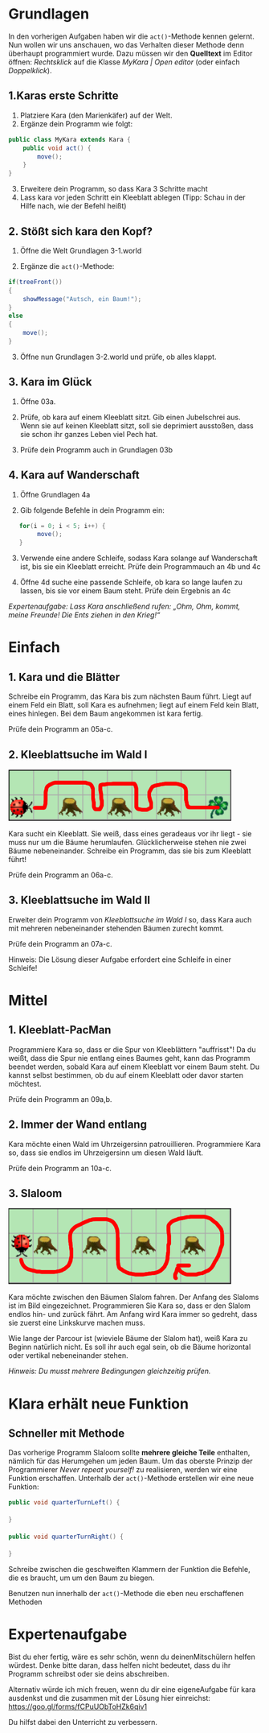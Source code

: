 # Grundlagen

In den vorherigen Aufgaben haben wir die `act()`-Methode kennen gelernt. Nun wollen wir uns anschauen, wo das Verhalten dieser Methode denn überhaupt programmiert wurde. Dazu müssen wir den **Quelltext** im Editor öffnen: *Rechtsklick* auf die Klasse *MyKara | Open editor* (oder einfach *Doppelklick*).

## 1.Karas erste Schritte

1. Platziere Kara (den Marienkäfer) auf der Welt.
2. Ergänze dein Programm wie folgt:
```java
public class MyKara extends Kara {	
	public void act() {
		move();
	}
}
```
3. Erweitere dein Programm, so dass Kara 3 Schritte macht
4. Lass kara vor jeden Schritt ein Kleeblatt ablegen (Tipp: Schau in der Hilfe nach, wie der Befehl heißt)


 

## 2. Stößt sich kara den Kopf?

1. Öffne die Welt Grundlagen 3-1.world

2. Ergänze die `act()`-Methode:


```java
if(treeFront()) 
{
	showMessage("Autsch, ein Baum!");
} 
else 
{
	move();
}
```

3. Öffne nun Grundlagen 3-2.world und prüfe, ob alles klappt.


 

## 3. Kara im Glück

1. Öffne 03a.

2. Prüfe, ob kara auf einem Kleeblatt sitzt. Gib einen Jubelschrei aus. Wenn sie auf keinen Kleeblatt sitzt, soll sie deprimiert ausstoßen, dass sie schon ihr ganzes Leben viel Pech hat.

3. Prüfe dein Programm auch in Grundlagen 03b


 

## 4. Kara auf Wanderschaft

1. Öffne Grundlagen 4a

2. Gib folgende Befehle in dein Programm ein:

```java
   for(i = 0; i < 5; i++) {
        move();
   }
```

3. Verwende eine andere Schleife, sodass Kara solange auf Wanderschaft ist, bis sie ein Kleeblatt erreicht. Prüfe dein Programmauch an 4b und 4c

4. Öffne 4d suche eine passende Schleife, ob kara so lange laufen zu lassen, bis sie vor einem Baum steht. Prüfe dein Ergebnis an 4c

*Expertenaufgabe: Lass Kara anschließend rufen: „Ohm, Ohm, kommt, meine Freunde! Die Ents ziehen in den Krieg!“*

 

# Einfach

## 1. Kara und die Blätter

Schreibe ein Programm, das Kara bis zum nächsten Baum führt. Liegt auf einem Feld ein Blatt, soll Kara es aufnehmen; liegt auf einem Feld kein Blatt, eines hinlegen. Bei dem Baum angekommen ist kara fertig. 

Prüfe dein Programm an 05a-c.



## 2. Kleeblattsuche im Wald I

![ohne-variabeln-06](img/ohne-variabeln-06.png)

Kara sucht ein Kleeblatt. Sie weiß, dass eines geradeaus vor ihr liegt - sie muss nur um die Bäume herumlaufen. Glücklicherweise stehen nie zwei Bäume nebeneinander. Schreibe ein Programm, das sie bis zum Kleeblatt führt!

Prüfe dein Programm an 06a-c.



## 3. Kleeblattsuche im Wald II

Erweiter dein Programm von *Kleeblattsuche im Wald I* so, dass Kara auch mit mehreren nebeneinander stehenden Bäumen zurecht kommt. 

Prüfe dein Programm an 07a-c.

Hinweis: Die Lösung dieser Aufgabe erfordert eine Schleife in einer Schleife! 




# Mittel

## 1. Kleeblatt-PacMan
Programmiere Kara so, dass er die Spur von Kleeblättern "auffrisst"! Da du weißt, dass die Spur nie entlang eines Baumes geht, kann das Programm beendet werden, sobald Kara auf einem Kleeblatt vor einem Baum steht. Du kannst selbst bestimmen, ob du auf einem Kleeblatt oder davor starten möchtest.

Prüfe dein Programm an 09a,b.

## 2. Immer der Wand entlang
Kara möchte einen Wald im Uhrzeigersinn patrouillieren. Programmiere Kara so, dass sie endlos im Uhrzeigersinn um diesen Wald läuft.

Prüfe dein Programm an 10a-c.

## 3. Slaloom
![ohne-variabeln-11](img/ohne-variabeln-11.png)

Kara möchte zwischen den Bäumen Slalom fahren. Der Anfang des Slaloms ist im Bild eingezeichnet. Programmieren Sie Kara so, dass er den Slalom endlos hin- und zurück fährt. Am Anfang wird Kara immer so gedreht, dass sie zuerst eine Linkskurve machen muss.

Wie lange der Parcour ist (wieviele Bäume der Slalom hat), weiß Kara zu Beginn natürlich nicht. Es soll ihr auch egal sein, ob die Bäume horizontal oder vertikal nebeneinander stehen.



*Hinweis: Du musst mehrere Bedingungen gleichzeitig prüfen.*

 

# Klara erhält neue Funktion

## Schneller mit Methode

Das vorherige Programm Slaloom sollte **mehrere gleiche Teile** enthalten, nämlich für das Herumgehen um jeden Baum. Um das oberste Prinzip der Programmierer *Never repeat yourself!* zu realisieren, werden wir eine Funktion erschaffen. Unterhalb der `act()`-Methode erstellen wir eine neue Funktion:

```java
public void quarterTurnLeft() {

}

public void quarterTurnRight() {

}
```

Schreibe zwischen die geschweiften Klammern der Funktion die Befehle, die es braucht, um um den Baum zu biegen.

Benutzen nun innerhalb der `act()`-Methode die eben neu erschaffenen Methoden 



# Expertenaufgabe

Bist du eher fertig, wäre es sehr schön, wenn du deinenMitschülern helfen würdest. Denke bitte daran, dass helfen nicht bedeutet, dass du ihr Programm schreibst oder sie deins abschreiben.

Alternativ würde ich mich freuen, wenn du dir eine eigeneAufgabe für kara ausdenkst und die zusammen mit der Lösung hier einreichst: <https://goo.gl/forms/fCPuUObToHZk6qiv1>

Du hilfst dabei den Unterricht zu verbessern.